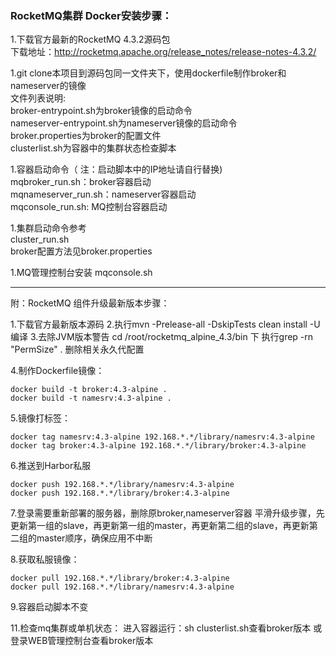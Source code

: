### RocketMQ集群 Docker安装步骤：

1.下载官方最新的RocketMQ 4.3.2源码包<br>
下载地址：http://rocketmq.apache.org/release_notes/release-notes-4.3.2/

1.git clone本项目到源码包同一文件夹下，使用dockerfile制作broker和nameserver的镜像  
文件列表说明:  
broker-entrypoint.sh为broker镜像的启动命令  
nameserver-entrypoint.sh为nameserver镜像的启动命令  
broker.properties为broker的配置文件  
clusterlist.sh为容器中的集群状态检查脚本  

1.容器启动命令（ 注：启动脚本中的IP地址请自行替换)  
mqbroker_run.sh：broker容器启动  
mqnameserver_run.sh：nameserver容器启动  
mqconsole_run.sh: MQ控制台容器启动  

1.集群启动命令参考  
cluster_run.sh  
broker配置方法见broker.properties

1.MQ管理控制台安装
mqconsole.sh









-------------------------------------------------------------------------------------------------------
附：RocketMQ 组件升级最新版本步骤：

1.下载官方最新版本源码
2.执行mvn -Prelease-all -DskipTests clean install -U编译
3.去除JVM版本警告
cd /root/rocketmq_alpine_4.3/bin 下 执行grep -rn "PermSize" .  删除相关永久代配置

4.制作Dockerfile镜像：
```
docker build -t broker:4.3-alpine .
docker build -t namesrv:4.3-alpine .
```

5.镜像打标签：
```
docker tag namesrv:4.3-alpine 192.168.*.*/library/namesrv:4.3-alpine
docker tag broker:4.3-alpine 192.168.*.*/library/broker:4.3-alpine
```

6.推送到Harbor私服
```
docker push 192.168.*.*/library/namesrv:4.3-alpine
docker push 192.168.*.*/library/broker:4.3-alpine
```

7.登录需要重新部署的服务器，删除原broker,nameserver容器
平滑升级步骤，先更新第一组的slave，再更新第一组的master，再更新第二组的slave，再更新第二组的master顺序，确保应用不中断

8.获取私服镜像：
```
docker pull 192.168.*.*/library/broker:4.3-alpine
docker pull 192.168.*.*/library/namesrv:4.3-alpine
```

9.容器启动脚本不变

11.检查mq集群或单机状态：
进入容器运行：sh clusterlist.sh查看broker版本
或登录WEB管理控制台查看broker版本 
